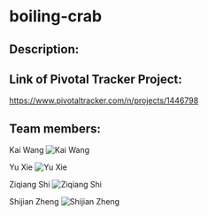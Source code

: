 # boiling-crab

## Description:

## Link of Pivotal Tracker Project:
https://www.pivotaltracker.com/n/projects/1446798

## Team members:
Kai Wang
![Kai Wang](https://scontent.xx.fbcdn.net/hphotos-xap1/t31.0-8/1493454_270577386456537_410788465_o.jpg)

Yu Xie
![Yu Xie](https://scontent.xx.fbcdn.net/hphotos-xat1/v/t1.0-9/10919001_351818345024620_2194224536626852322_n.jpg?oh=c560a853479b7cd5210ea9c8df1e320e&oe=56D37FB5)

Ziqiang Shi
![Ziqiang Shi](https://scontent.xx.fbcdn.net/hphotos-frc3/v/t1.0-9/10698603_1403178163237943_5263838631072704808_n.jpg?oh=6564b427fb14b8168acf282980102dfa&oe=5694356F)

Shijian Zheng
![Shijian Zheng](https://scontent.xx.fbcdn.net/hphotos-xtf1/v/t1.0-9/10628007_1482925011985286_1110203721337222339_n.jpg?oh=a698bed267087fec774d6bafe3c1f135&oe=56962DA0)

